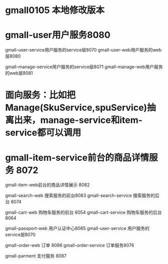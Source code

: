 # gmall0105 本地修改版本

# gmall-user用户服务8080

gmall-user-service用户服务的service层8070
gmall-user-web用户服务的web层8080

gmall-manage-service用户服务的service层8071
gmall-manage-web用户服务的web层8081

# 面向服务：比如把Manage(SkuService,spuService)抽离出来，manage-service和item-service都可以调用

# gmall-item-service前台的商品详情服务 8072
gmall-item-web前台的商品详情展示 8082

gmall-search-web 搜索服务的前台8083
gmall-search-service 搜索服务的后台 8074

gmall-cart-web 购物车服务的前台 8054
gmall-cart-service 购物车服务的后台 8064


gmall-passport-web 用户认证中心8085
gmall-user-service 用户服务的service层8070

gmall-order-web 订单 8086
gmall-order-service 订单服务8076

gmall-parment 支付服务 8087









